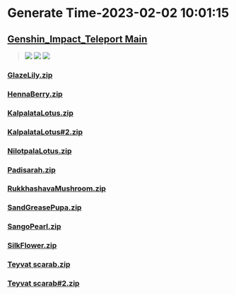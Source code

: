 # Generate Time-2023-02-02 10:01:15

## [Genshin_Impact_Teleport Main](https://github.com/Sam5440/Genshin_Impact_Teleport/edit/main/README.md)

>![](https://komarev.com/ghpvc/?username=done439)
>![](https://komarev.com/ghpvc/?username=done438)
>![](https://komarev.com/ghpvc/?username=done437)

### [GlazeLily.zip](https://raw.githubusercontent.com/Sam5440/Genshin_Impact_Teleport/download/ManualCollectPoint/LocalSpecialties/GlazeLily.zip)

### [HennaBerry.zip](https://raw.githubusercontent.com/Sam5440/Genshin_Impact_Teleport/download/ManualCollectPoint/LocalSpecialties/HennaBerry.zip)

### [KalpalataLotus.zip](https://raw.githubusercontent.com/Sam5440/Genshin_Impact_Teleport/download/ManualCollectPoint/LocalSpecialties/KalpalataLotus.zip)

### [KalpalataLotus#2.zip](https://raw.githubusercontent.com/Sam5440/Genshin_Impact_Teleport/download/ManualCollectPoint/LocalSpecialties/KalpalataLotus%232.zip)

### [NilotpalaLotus.zip](https://raw.githubusercontent.com/Sam5440/Genshin_Impact_Teleport/download/ManualCollectPoint/LocalSpecialties/NilotpalaLotus.zip)

### [Padisarah.zip](https://raw.githubusercontent.com/Sam5440/Genshin_Impact_Teleport/download/ManualCollectPoint/LocalSpecialties/Padisarah.zip)

### [RukkhashavaMushroom.zip](https://raw.githubusercontent.com/Sam5440/Genshin_Impact_Teleport/download/ManualCollectPoint/LocalSpecialties/RukkhashavaMushroom.zip)

### [SandGreasePupa.zip](https://raw.githubusercontent.com/Sam5440/Genshin_Impact_Teleport/download/ManualCollectPoint/LocalSpecialties/SandGreasePupa.zip)

### [SangoPearl.zip](https://raw.githubusercontent.com/Sam5440/Genshin_Impact_Teleport/download/ManualCollectPoint/LocalSpecialties/SangoPearl.zip)

### [SilkFlower.zip](https://raw.githubusercontent.com/Sam5440/Genshin_Impact_Teleport/download/ManualCollectPoint/LocalSpecialties/SilkFlower.zip)

### [Teyvat scarab.zip](https://raw.githubusercontent.com/Sam5440/Genshin_Impact_Teleport/download/ManualCollectPoint/LocalSpecialties/Teyvat%20scarab.zip)

### [Teyvat scarab#2.zip](https://raw.githubusercontent.com/Sam5440/Genshin_Impact_Teleport/download/ManualCollectPoint/LocalSpecialties/Teyvat%20scarab%232.zip)

